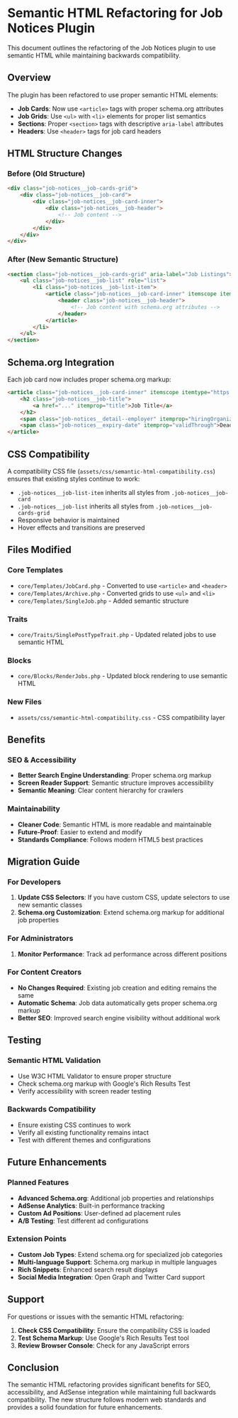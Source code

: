 # Semantic HTML Refactoring for Job Notices Plugin

This document outlines the refactoring of the Job Notices plugin to use semantic HTML while maintaining backwards compatibility.

## Overview

The plugin has been refactored to use proper semantic HTML elements:

- **Job Cards**: Now use `<article>` tags with proper schema.org attributes
- **Job Grids**: Use `<ul>` with `<li>` elements for proper list semantics
- **Sections**: Proper `<section>` tags with descriptive `aria-label` attributes
- **Headers**: Use `<header>` tags for job card headers

## HTML Structure Changes

### Before (Old Structure)

```html
<div class="job-notices__job-cards-grid">
    <div class="job-notices__job-card">
        <div class="job-notices__job-card-inner">
            <div class="job-notices__job-header">
                <!-- Job content -->
            </div>
        </div>
    </div>
</div>
```

### After (New Semantic Structure)

```html
<section class="job-notices__job-cards-grid" aria-label="Job Listings">
    <ul class="job-notices__job-list" role="list">
        <li class="job-notices__job-list-item">
            <article class="job-notices__job-card-inner" itemscope itemtype="https://schema.org/JobPosting">
                <header class="job-notices__job-header">
                    <!-- Job content with schema.org attributes -->
                </header>
            </article>
        </li>
    </ul>
</section>
```

## Schema.org Integration

Each job card now includes proper schema.org markup:

```html
<article class="job-notices__job-card-inner" itemscope itemtype="https://schema.org/JobPosting">
    <h2 class="job-notices__job-title">
        <a href="..." itemprop="title">Job Title</a>
    </h2>
    <span class="job-notices__detail--employer" itemprop="hiringOrganization">Company Name</span>
    <span class="job-notices__expiry-date" itemprop="validThrough">Deadline: Date</span>
</article>
```

## CSS Compatibility

A compatibility CSS file (`assets/css/semantic-html-compatibility.css`) ensures that existing styles continue to work:

- `.job-notices__job-list-item` inherits all styles from `.job-notices__job-card`
- `.job-notices__job-list` inherits all styles from `.job-notices__job-cards-grid`
- Responsive behavior is maintained
- Hover effects and transitions are preserved

## Files Modified

### Core Templates

- `core/Templates/JobCard.php` - Converted to use `<article>` and `<header>`
- `core/Templates/Archive.php` - Converted grids to use `<ul>` and `<li>`
- `core/Templates/SingleJob.php` - Added semantic structure

### Traits

- `core/Traits/SinglePostTypeTrait.php` - Updated related jobs to use semantic HTML

### Blocks

- `core/Blocks/RenderJobs.php` - Updated block rendering to use semantic HTML

### New Files

- `assets/css/semantic-html-compatibility.css` - CSS compatibility layer

## Benefits

### SEO & Accessibility

- **Better Search Engine Understanding**: Proper schema.org markup
- **Screen Reader Support**: Semantic structure improves accessibility
- **Semantic Meaning**: Clear content hierarchy for crawlers

### Maintainability

- **Cleaner Code**: Semantic HTML is more readable and maintainable
- **Future-Proof**: Easier to extend and modify
- **Standards Compliance**: Follows modern HTML5 best practices

## Migration Guide

### For Developers

1. **Update CSS Selectors**: If you have custom CSS, update selectors to use new semantic classes
2. **Schema.org Customization**: Extend schema.org markup for additional job properties

### For Administrators

1. **Monitor Performance**: Track ad performance across different positions

### For Content Creators

- **No Changes Required**: Existing job creation and editing remains the same
- **Automatic Schema**: Job data automatically gets proper schema.org markup
- **Better SEO**: Improved search engine visibility without additional work

## Testing

### Semantic HTML Validation

- Use W3C HTML Validator to ensure proper structure
- Check schema.org markup with Google's Rich Results Test
- Verify accessibility with screen reader testing

### Backwards Compatibility

- Ensure existing CSS continues to work
- Verify all existing functionality remains intact
- Test with different themes and configurations

## Future Enhancements

### Planned Features

- **Advanced Schema.org**: Additional job properties and relationships
- **AdSense Analytics**: Built-in performance tracking
- **Custom Ad Positions**: User-defined ad placement rules
- **A/B Testing**: Test different ad configurations

### Extension Points

- **Custom Job Types**: Extend schema.org for specialized job categories
- **Multi-language Support**: Schema.org markup in multiple languages
- **Rich Snippets**: Enhanced search result displays
- **Social Media Integration**: Open Graph and Twitter Card support

## Support

For questions or issues with the semantic HTML refactoring:

1. **Check CSS Compatibility**: Ensure the compatibility CSS is loaded
2. **Test Schema Markup**: Use Google's Rich Results Test tool
3. **Review Browser Console**: Check for any JavaScript errors

## Conclusion

The semantic HTML refactoring provides significant benefits for SEO, accessibility, and AdSense integration while maintaining full backwards compatibility. The new structure follows modern web standards and provides a solid foundation for future enhancements.
